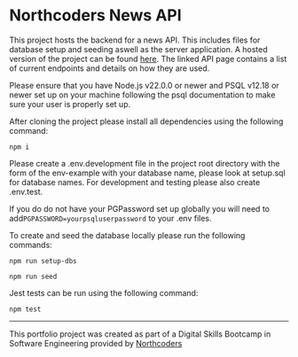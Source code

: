 # Northcoders News API

This project hosts the backend for a news API. This includes files for database setup and seeding aswell as the server application. A hosted version of the project can be found [here](https://news-server-2i86.onrender.com/API). The linked API page contains a list of current endpoints and details on how they are used.

Please ensure that you have Node.js v22.0.0 or newer and PSQL v12.18 or newer set up on your machine following the psql documentation to make sure your user is properly set up.

After cloning the project please install all dependencies using the following command:

```
npm i
```

Please create a .env.development file in the project root directory with the form of the env-example with your database name, please look at setup.sql for database names. For development and testing please also create .env.test.

If you do do not have your PGPassword set up globally you will need to add`PGPASSWORD=yourpsqluserpassword` to your .env files.

To create and seed the database locally please run the following commands:

```
npm run setup-dbs

npm run seed
```

Jest tests can be run using the following command:

```
npm test
```

---

This portfolio project was created as part of a Digital Skills Bootcamp in Software Engineering provided by [Northcoders](https://northcoders.com/)
